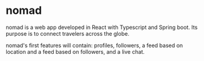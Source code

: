 # nomad

nomad is a web app developed in React with Typescript and Spring boot. Its purpose is to connect travelers across the globe.

nomad's first features will contain: profiles, followers, a feed based on location and a feed based on followers, and a live chat.
